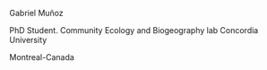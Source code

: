 Gabriel Muñoz 

PhD Student. 
Community Ecology and Biogeography lab 
Concordia University

Montreal-Canada 

